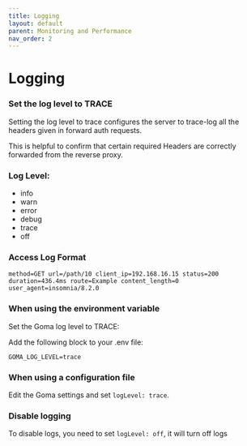 ```yaml
---
title: Logging
layout: default
parent: Monitoring and Performance
nav_order: 2
---
```



# Logging

### Set the log level to TRACE

Setting the log level to trace configures the server to trace-log all the headers given in forward auth requests.

This is helpful to confirm that certain required Headers are correctly forwarded from the reverse proxy.

### Log Level:
- info
- warn
- error
- debug
- trace
- off

### Access Log Format

```shell
method=GET url=/path/10 client_ip=192.168.16.15 status=200 duration=436.4ms route=Example content_length=0 user_agent=insomnia/8.2.0
```
### When using the environment variable

Set the Goma log level to TRACE:

Add the following block to your .env file:
```shell
GOMA_LOG_LEVEL=trace
```

### When using a configuration file

Edit the Goma settings and set `logLevel: trace`.

### Disable logging

To disable logs, you need to set `logLevel: off`, it will turn off logs